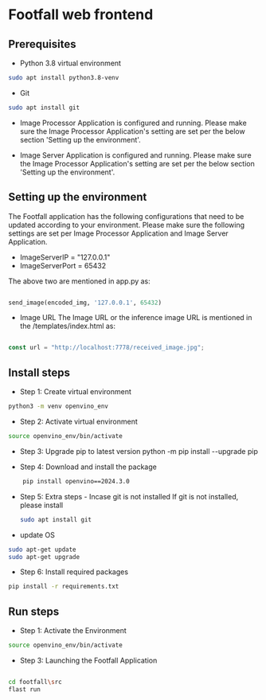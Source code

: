 # Footfall web frontend

## Prerequisites

- Python 3.8 virtual environment

```bash
sudo apt install python3.8-venv
```

- Git

```bash
sudo apt install git
```

- Image Processor Application is configured and running. Please make sure the Image Processor Application's setting are set per the below section 'Setting up the environment'.

- Image Server Application is configured and running. Please make sure the Image Processor Application's setting are set per the below section 'Setting up the environment'.

## Setting up the environment

The Footfall application has the following configurations that need to be updated according to your environment. Please make sure the following settings are set per Image Processor Application and Image Server Application.

- ImageServerIP = "127.0.0.1"
- ImageServerPort = 65432

The above two are mentioned in app.py as:

```python

send_image(encoded_img, '127.0.0.1', 65432)

```
- Image URL
The Image URL or the inference image URL is mentioned in the /templates/index.html as:

```javascript

const url = "http://localhost:7778/received_image.jpg";

```

## Install steps

- Step 1: Create virtual environment

```bash
python3 -m venv openvino_env
```

- Step 2: Activate virtual environment

```bash
source openvino_env/bin/activate
```

- Step 3: Upgrade pip to latest version
python -m pip install --upgrade pip

- Step 4: Download and install the package

```bash
    pip install openvino==2024.3.0
```

- Step 5: Extra steps - Incase git is not installed
    If git is not installed, please install

    ```bash
    sudo apt install git
    ```

- update OS

```bash
sudo apt-get update
sudo apt-get upgrade
```

- Step 6: Install required packages

```bash
pip install -r requirements.txt
```

## Run steps

- Step 1: Activate the Environment

```bash
source openvino_env/bin/activate
```

- Step 3: Launching the Footfall Application

```bash

cd footfall\src
flast run

````